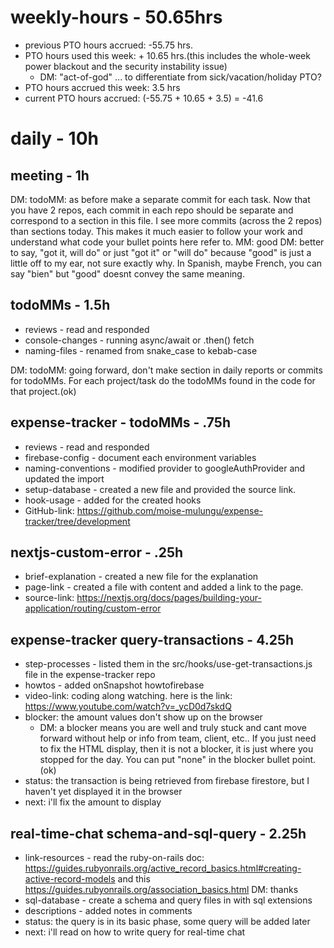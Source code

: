 # weekly-hours - 50.65hrs

* previous PTO hours accrued: -55.75 hrs. 
* PTO hours used this week: + 10.65 hrs.(this includes the whole-week power blackout and the security instability issue)
  * DM: "act-of-god" ... to differentiate from sick/vacation/holiday PTO?
* PTO hours accrued this week: 3.5 hrs
* current PTO hours accrued: (-55.75 + 10.65 + 3.5) = -41.6

# daily - 10h

## meeting - 1h

DM: todoMM: as before make a separate commit for each task. Now that you have 2 repos, each commit in each repo should be separate and correspond to a section in this file. I see more commits (across the 2 repos) than sections today. This makes it much easier to follow your work and understand what code your bullet points here refer to. MM: good DM: better to say, "got it, will do" or just "got it" or "will do" because "good" is just a little off to my ear, not sure exactly why. In Spanish, maybe French, you can say "bien" but "good" doesnt convey the same meaning.

## todoMMs - 1.5h
* reviews - read and responded
* console-changes - running async/await or .then() fetch
* naming-files - renamed from snake_case to kebab-case

DM: todoMM: going forward, don't make section in daily reports or commits for todoMMs. For each project/task do the todoMMs found in the code for that project.(ok)


## expense-tracker - todoMMs - .75h
* reviews - read and responded
* firebase-config - document each environment variables
* naming-conventions - modified provider to googleAuthProvider and updated the import
* setup-database - created a new file and provided the source link.
* hook-usage - added for the created hooks
* GitHub-link: https://github.com/moise-mulungu/expense-tracker/tree/development

## nextjs-custom-error - .25h
* brief-explanation - created a new file for the explanation
* page-link - created a file with content and added a link to the page.
* source-link: https://nextjs.org/docs/pages/building-your-application/routing/custom-error

## expense-tracker query-transactions - 4.25h
* step-processes - listed them in the src/hooks/use-get-transactions.js file in the expense-tracker repo
* howtos - added onSnapshot howtofirebase
* video-link: coding along watching. here is the link: https://www.youtube.com/watch?v=_ycD0d7skdQ
* blocker: the amount values don't show up on the browser
  * DM: a blocker means you are well and truly stuck and cant move forward without help or info from team, client, etc.. If you just need to fix the HTML display, then it is not a blocker, it is just where you stopped for the day. You can put "none" in the blocker bullet point.(ok)
* status: the transaction is being retrieved from firebase firestore, but I haven't yet displayed it in the browser
* next: i'll fix the amount to display

## real-time-chat schema-and-sql-query - 2.25h
* link-resources - read the ruby-on-rails doc: https://guides.rubyonrails.org/active_record_basics.html#creating-active-record-models and this https://guides.rubyonrails.org/association_basics.html DM: thanks
* sql-database - create a schema and query files in with sql extensions
* descriptions - added notes in comments
* status: the query is in its basic phase, some query will be added later
* next: i'll read on how to write query for real-time chat
